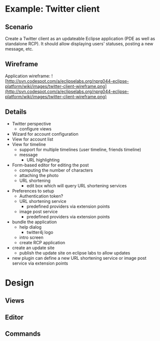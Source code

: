 # Example: Twitter client #


## Scenario ##
Create a Twitter client as an updateable Eclipse application (PDE as well as standalone RCP). It should allow displaying users' statuses, posting a new message, etc.

## Wireframe ##
Application wireframe:
![http://svn.codespot.com/a/eclipselabs.org/nprg044-eclipse-platform/wiki/images/twitter-client-wireframe.png](http://svn.codespot.com/a/eclipselabs.org/nprg044-eclipse-platform/wiki/images/twitter-client-wireframe.png)

## Details ##

  * Twitter perspective
    * configure views
  * Wizard for account configuration
  * View for account list
  * View for timeline
    * support for multiple timelines (user timeline, friends timeline)
    * message
      * URL highlighting
  * Form-based editor for editing the post
    * computing the number of characters
    * attaching the photo
    * URL shortening
      * edit box which will query URL shortening services
  * Preferences to setup
    * Authentication token?
    * URL shortening service
      * predefined providers via extension points
    * image post service
      * predefined providers via extension points
  * bundle the application
    * help dialog
      * twitter4j logo
    * intro screen
    * create RCP application
  * create an update site
    * publish the update site on eclipse labs to allow updates
  * new plugin can define a new URL shortening service or image post service via extension points

# Design #
## Views ##

## Editor ##

## Commands ##